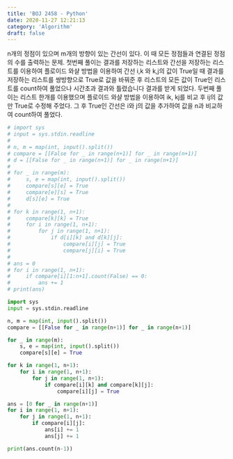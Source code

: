 ```yaml
---
title: 'BOJ 2458 - Python'
date: 2020-11-27 12:21:13
category: 'Algorithm'
draft: false
---
```

n개의 정점이 있으며 m개의 방향이 있는 간선이 있다. 이 때 모든 정점들과 연결된 정점의 수를 출력하는 문제. 첫번째 풀이는 결과를 저장하는 리스트와 간선을 저장하는 리스트를 이용하여 플로이드 와샬 방법을 이용하여 간선 i,k 와 k,j의 값이 True일 때 결과를 저장하는 리스트를 쌍방향으로 True로 값을 바꿔준 후 리스트의 모든 값이 True인 리스트를 count하여 풀었으나 시간초과 결과와 틀렸습니다 결과를 받게 되었다. 두번째 풀이는 리스트 한개를 이용했으며 플로이드 와샬 방법을 이용하여 ik, kj를 비교 후 ij의 값만 True로 수정해 주었다. 그 후 True인 간선은 i와 j의 값을 추가하여 값을 n과 비교하여 count하여 풀었다.
```python
# import sys
# input = sys.stdin.readline
#
# n, m = map(int, input().split())
# compare = [[False for _ in range(n+1)] for _ in range(n+1)]
# d = [[False for _ in range(n+1)] for _ in range(n+1)]
#
# for _ in range(m):
#     s, e = map(int, input().split())
#     compare[s][e] = True
#     compare[e][s] = True
#     d[s][e] = True
#
# for k in range(1, n+1):
#     compare[k][k] = True
#     for i in range(1, n+1):
#         for j in range(1, n+1):
#             if d[i][k] and d[k][j]:
#                 compare[i][j] = True
#                 compare[j][i] = True
#
# ans = 0
# for i in range(1, n+1):
#     if compare[i][1:n+1].count(False) == 0:
#         ans += 1
# print(ans)

import sys
input = sys.stdin.readline

n, m = map(int, input().split())
compare = [[False for _ in range(n+1)] for _ in range(n+1)]

for _ in range(m):
    s, e = map(int, input().split())
    compare[s][e] = True

for k in range(1, n+1):
    for i in range(1, n+1):
        for j in range(1, n+1):
            if compare[i][k] and compare[k][j]:
                compare[i][j] = True

ans = [0 for _ in range(n+1)]
for i in range(1, n+1):
    for j in range(1, n+1):
        if compare[i][j]:
            ans[i] += 1
            ans[j] += 1

print(ans.count(n-1))

```